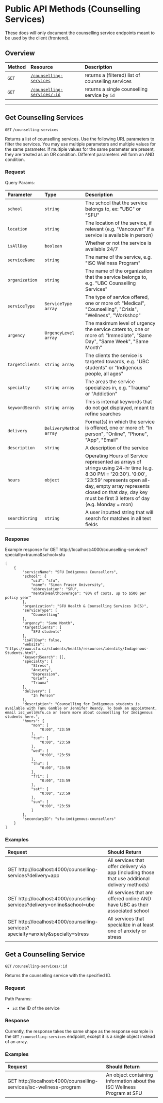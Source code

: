 # Public API Methods (Counselling Services)

These docs will only document the counselling service endpoints meant to be used by the client (frontend).

## Overview

| Method     | Resource                    | Description                       |
|:-----------|:----------------------------|:----------------------------------|
| `GET` | [`/counselling-services`](###get-counselling-services) | returns a (filtered) list of counselling services |
| `GET` | [`/counselling-services/:id`](###get-a-counselling-service) | returns a single counselling service by `id` |

---

## Get Counselling Services

`GET` `/counselling-services`

Returns a list of counselling services. Use the following URL parameters to filter the services. You may use multiple parameters and multiple values for the same parameter. If multiple values for the same parameter are present, they are treated as an OR condition. Different parameters will form an AND condition.

### Request

Query Params:

| Parameter  | Type         | Description                       |
|:-----------|:-------------|:----------------------------------|
| `school` | `string` | The school that the service belongs to, ex: "UBC" or "SFU" |
| `location` | `string` | The location of the service, if relevant (e.g. "Vancouver" if a service is available in person) |
| `isAllDay` | `boolean` | Whether or not the service is available 24/7 |
| `serviceName` | `string` | The name of the service, e.g. "ISC Wellness Program" |
| `organization` | `string` | The name of the organization that the service belongs to, e.g. "UBC Counselling Services" |
| `serviceType` | `ServiceType array` | The type of service offered, one or more of: "Medical", "Counselling", "Crisis", "Wellness", "Workshop" |
| `urgency` | `UrgencyLevel array` | The maximum level of urgency the service caters to, one or more of: "Immediate", "Same Day", "Same Week", "Same Month" |
| `targetClients` | `string array` | The clients the service is targeted towards, e.g. "UBC students" or "Indigenous people, all ages" |
| `specialty` | `string array` | The areas the service specializes in, e.g. "Trauma" or "Addiction" |
| `keywordSearch` | `string array` | This is internal keywords that do not get displayed, meant to refine searches |
| `delivery` | `DeliveryMethod array` | Format(s) in which the service is offered, one or more of: "In person", "Online", "Phone", "App", "Email" |
| `description` | `string` | A description of the service |
| `hours` | `object` | Operating Hours of Service represented as arrays of strings using 24-hr time (e.g. 8:30 PM = '20:30'). '0:00', '23:59' represents open all-day, empty array represents closed on that day, day key must be first 3 letters of day (e.g. Monday = mon) |
| `searchString` | `string` | A user inputted string that will search for matches in all text fields |

### Response

Example response for GET http://localhost:4000/counselling-services?specialty=trauma&school=sfu

    [
        {
            "serviceName": "SFU Indigenous Counsellors",
            "school": {
                "uid": "sfu",
                "name": "Simon Fraser University",
                "abbreviation": "SFU",
                "mentalHealthCoverage": "80% of costs, up to $500 per policy year"
            },
            "organization": "SFU Health & Counselling Services (HCS)",
            "serviceType": [
                "Counselling"
            ],
            "urgency": "Same Month",
            "targetClients": [
                "SFU students"
            ],
            "isAllDay": false,
            "website": "https://www.sfu.ca/students/health/resources/identity/Indigenous-Students.html",
            "keywordSearch": [],
            "specialty": [
                "Stress",
                "Anxiety",
                "Depression",
                "Grief",
                "Trauma"
            ],
            "delivery": [
                "In Person"
            ],
            "description": "Counselling for Indigenous students is available with Tanu Gamble or Jennifer Reandy. To book an appointment, email isc_well@sfu.ca or learn more about counselling for Indigenous students here.",
            "hours": {
                "mon": [
                    "0:00", "23:59
                ],
                "tue": [
                    "0:00", "23:59
                ],
                "wed": [
                    "0:00", "23:59
                ],
                "thu": [
                    "0:00", "23:59
                ],
                "fri": [
                    "0:00", "23:59
                ],
                "sat": [
                    "0:00", "23:59
                ],
                "sun": [
                    "0:00", "23:59
                ]
            },
            "secondaryID": "sfu-indigenous-counsellors"
        }
    ]

### Examples

| Request  | Should Return         | 
|:-----------|:-------------|
|GET http://localhost:4000/counselling-services?delivery=app | All services that offer delivery via app (including those that use additional delivery methods) |
|GET http://localhost:4000/counselling-services?delivery=online&school=ubc | All services that are offered online AND have UBC as their associated school |
|GET http://localhost:4000/counselling-services?specialty=anxiety&specialty=stress | All services that specialize in at least one of anxiety or stress |


## Get a Counselling Service

`GET` `/counselling-services/:id`

Returns the counselling service with the specified ID.

### Request

Path Params:
- `id`: the ID of the service

### Response

Currently, the response takes the same shape as the response example in the `GET` `/counselling-services` endpoint, except it is a single object instead of an array.


### Examples

| Request  | Should Return         | 
|:-----------|:-------------|
|GET http://localhost:4000/counselling-services/isc-wellness-program | An object containing information about the ISC Wellness Program at SFU |